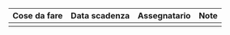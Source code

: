 | Cose da fare | Data scadenza | Assegnatario | Note |
| :----------: | :-----------: | :----------: | :--: |
|              |               |              |      |
